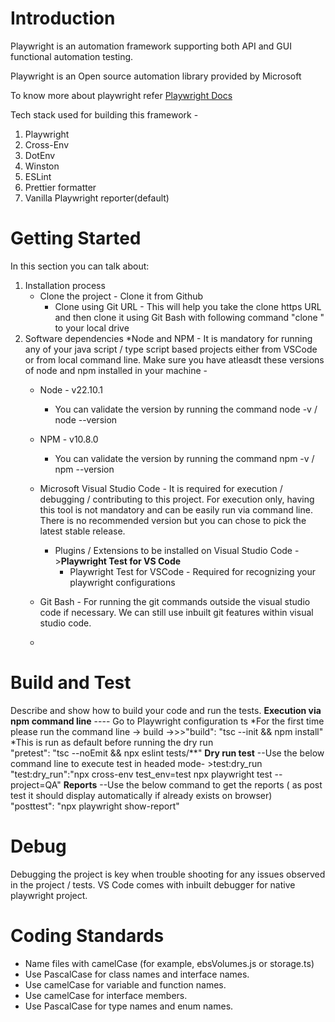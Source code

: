 # Introduction
Playwright is an automation framework supporting both API and GUI functional automation testing.
 
Playwright is an Open source automation library provided by Microsoft
 
To know more about playwright refer [Playwright Docs](https://playwright.dev/docs/intro)
 
Tech stack used for building this framework -
1.  Playwright
2.  Cross-Env
3.  DotEnv
4.  Winston
5.  ESLint
6.  Prettier formatter
7.  Vanilla Playwright reporter(default)
 
# Getting Started
In this section you can talk about:
1.  Installation process
    * Clone the project - Clone it from Github        
        * Clone using Git URL - This will help you take the clone https URL and then clone it using Git Bash with following command "clone <remote clone url>" to your local drive      
2.  Software dependencies
    *Node and NPM - It is mandatory for running any of your java script / type script based projects either from VSCode or from local command line. Make sure you have atleasdt these versions of node and npm installed in your machine -
      * Node - v22.10.1
        - You can validate the version by running the command node -v / node --version
      * NPM -  v10.8.0
        - You can validate the version by running the command npm -v / npm --version


    * Microsoft Visual Studio Code - It is required for execution / debugging / contributing to this project. For execution only, having this tool is not mandatory and can be easily run via command line. There is no recommended version but you can chose to pick the latest stable release.
        * Plugins / Extensions to be installed on Visual Studio Code ->**Playwright Test for VS Code**
            * Playwright Test for VSCode - Required for recognizing your playwright configurations            
    * Git Bash - For running the git commands outside the visual studio code if necessary. We can still use inbuilt git features within visual studio code.
    * 
 
# Build and Test
  Describe and show how to build your code and run the tests.
   **Execution via npm command line**
     ---- Go to Playwright configuration ts
     *For the first time please run the command line -> build
        ->>>"build": "tsc --init && npm install"
     *This is run as default before running the dry run    
            "pretest": "tsc --noEmit && npx eslint tests/**" 
     **Dry run test**
     --Use the below command line to execute test in headed mode- >test:dry_run         
            "test:dry_run":"npx cross-env test_env=test npx playwright test --project=QA" 
     **Reports**
     --Use the below command to get the reports ( as post test it should display automatically if already exists on browser)            
    "posttest": "npx playwright show-report"    
 
# Debug
  Debugging the project is key when trouble shooting for any issues observed in the project / tests. VS Code comes with inbuilt debugger for native playwright project.
 
# Coding Standards
- Name files with camelCase (for example, ebsVolumes.js or storage.ts)
- Use PascalCase for class names and interface names.
- Use camelCase for variable and function names.
- Use camelCase for interface members.
- Use PascalCase for type names and enum names.